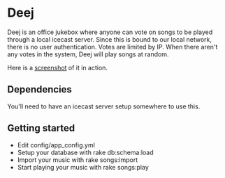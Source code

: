 Deej
====

Deej is an office jukebox where anyone can vote on songs to be played through
a local icecast server. Since this is bound to our local network, there is no 
user authentication. Votes are limited by IP. When there aren't any votes in
the system, Deej will play songs at random.

Here is a [screenshot](http://cl.ly/GR9e) of it in action.

Dependencies
------------
You'll need to have an icecast server setup somewhere to use this.

Getting started
---------------
* Edit config/app_config.yml
* Setup your database with rake db:schema:load
* Import your music with rake songs:import
* Start playing your music with rake songs:play

